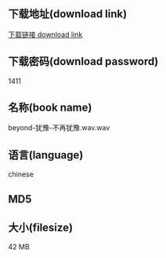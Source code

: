 ## 下载地址(download link)
[下载链接 download link](https://tutu365.netlify.app/?s=beyond-%E7%8A%B9%E8%B1%AB-%E4%B8%8D%E5%86%8D%E7%8A%B9%E8%B1%AB.wav)

## 下载密码(download password)
1411

## 名称(book name)
beyond-犹豫-不再犹豫.wav.wav

## 语言(language)
chinese

## MD5


## 大小(filesize)
42 MB
